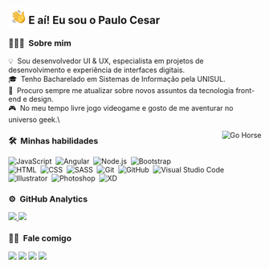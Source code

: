 <img alt="Night Coding" src="./assets/Hand%20Wave.gif" width='40' align="left"/><h2>E aí! Eu sou o Paulo Cesar</h2>

<!-- ## 👋 &nbsp;Hey there! I'm Aditya -->

### 👨🏻‍💻 &nbsp;Sobre mim

💡 &nbsp;Sou desenvolvedor UI & UX, especialista em projetos de desenvolvimento e experiência de interfaces digitais.\
🎓 &nbsp;Tenho Bacharelado em Sistemas de Informação pela UNISUL.\
📖 &nbsp;Procuro sempre me atualizar sobre novos assuntos da tecnologia front-end e design.\
🎮 &nbsp;No meu tempo livre jogo videogame e gosto de me aventurar no universo geek.\

<img alt="Go Horse" src="https://c.tenor.com/Ev_Zlnn-niMAAAAC/horse-developer.gif" align="right"/>

### 🛠 &nbsp;Minhas habilidades

![JavaScript](https://img.shields.io/badge/-JavaScript-05122A?style=flat&logo=javascript)&nbsp;
![Angular](https://img.shields.io/badge/-Angular-05122A?style=flat&logo=angular)&nbsp;
![Node.js](https://img.shields.io/badge/-Node.js-05122A?style=flat&logo=node.js)&nbsp;
![Bootstrap](https://img.shields.io/badge/-Bootstrap-05122A?style=flat&logo=bootstrap&logoColor=563D7C)\
![HTML](https://img.shields.io/badge/-HTML-05122A?style=flat&logo=HTML5)&nbsp;
![CSS](https://img.shields.io/badge/-CSS-05122A?style=flat&logo=CSS3&logoColor=1572B6)&nbsp;
![SASS](https://img.shields.io/badge/-SASS-05122A?style=flat&logo=SASS)&nbsp;
![Git](https://img.shields.io/badge/-Git-05122A?style=flat&logo=git)&nbsp;
![GitHub](https://img.shields.io/badge/-GitHub-05122A?style=flat&logo=github)&nbsp;
![Visual Studio Code](https://img.shields.io/badge/-Visual%20Studio%20Code-05122A?style=flat&logo=visual-studio-code&logoColor=007ACC)&nbsp;
![Illustrator](https://img.shields.io/badge/-Illustrator-05122A?style=flat&logo=adobe-illustrator)&nbsp;
![Photoshop](https://img.shields.io/badge/-Photoshop-05122A?style=flat&logo=adobe-photoshop)&nbsp;
![XD](https://img.shields.io/badge/-XD-05122A?style=flat&logo=adobe-xd)

### ⚙️ &nbsp;GitHub Analytics

<p align="left">
<a href="https://github.com/AVS1508">
  <img height="180em" src="https://github-readme-stats-eight-theta.vercel.app/api?username=AVS1508&show_icons=true&theme=algolia&include_all_commits=true&count_private=true"/>
  <img height="180em" src="https://github-readme-stats-eight-theta.vercel.app/api/top-langs/?username=AVS1508&layout=compact&langs_count=8&theme=algolia"/>
</a>
</p>

### 🤝🏻 &nbsp;Fale comigo

<p align="left">
<a href="https://www.linkedin.com/in/paulo-cesar-prado-jr/"><img src="https://img.shields.io/badge/-Paulo%20Cesar%20Jr-0077B5?style=flat&logo=Linkedin&logoColor=white"/></a>
<a href="mailto:paulocesarrosajr@gmail.com"><img src="https://img.shields.io/badge/-paulocesarrosajr@gmail.com-D14836?style=flat&logo=Gmail&logoColor=white"/></a>
<a href="https://www.instagram.com/paulinhopradojr/"><img src="https://img.shields.io/badge/-@paulinhopradojr-E4405F?style=flat&logo=Instagram&logoColor=white"/></a>
<a href="https://facebook.com/paulocesar.prado.56"><img src="https://img.shields.io/badge/-@paulocesar.prado.56-1877F2?style=flat&logo=Facebook&logoColor=white"/></a>
</p>
